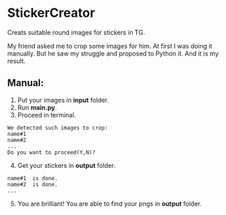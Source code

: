 # StickerCreator
Creats suitable round images for stickers in TG.

My friend asked me to crop some images for him.
At first I was doing it manually. But he saw my struggle and proposed to Python it.
And it is my result.


## Manual:

1. Put your images in __input__ folder.
2. Run __main.py__.
3. Proceed in terminal.
```
We detected such images to crop:
name#1
name#2
...
Do you want to proceed(Y,N)?
```

4. Get your stickers in __output__ folder.

```
name#1  is done.
name#2  is done.
...
```
5. You are brilliant! You are able to find your pngs in __output__ folder.
